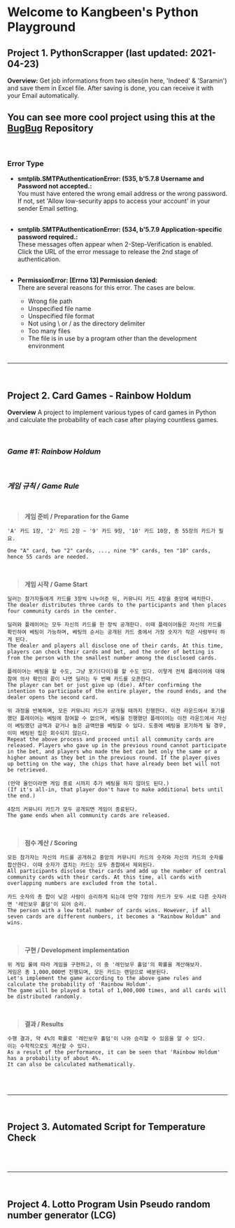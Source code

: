 # Welcome to Kangbeen's Python Playground

## Project 1. PythonScrapper (last updated: 2021-04-23)
**Overview:**
Get job informations from two sites(in here, 'Indeed' & 'Saramin') and save them in Excel file. After saving is done, you can receive it with your Email automatically.

## You can see more cool project using this at the <a href = 'https://github.com/KevinTheRainmaker/BugBug'>BugBug</a> Repository 
</br>

### **Error Type**</br>

- **smtplib.SMTPAuthenticationError: (535, b'5.7.8 Username and Password not accepted.:**</br>
You must have entered the wrong email address or the wrong password. </br>
If not, set 'Allow low-security apps to access your account' in your sender Email setting.
</br></br>

- **smtplib.SMTPAuthenticationError: (534, b'5.7.9 Application-specific password required.:**</br>
These messages often appear when 2-Step-Verification is enabled.</br>
Click the URL of the error message to release the 2nd stage of authentication.
</br></br>

- **PermissionError: [Errno 13] Permission denied:**</br>
There are several reasons for this error. The cases are below.
    - Wrong file path 
    - Unspecified file name 
    - Unspecified file format 
    - Not using \\ or / as the directory delimiter 
    - Too many files 
    - The file is in use by a program other than the development environment
</br></br>

---
</br>

## Project 2. Card Games - Rainbow Holdum
**Overview**
A project to implement various types of card games in Python and calculate the probability of each case after playing countless games.

<br/>

### ***Game #1: Rainbow Holdum***

<br/>

### ***게임 규칙 / Game Rule***

<br/>

>**게임 준비 / Preparation for the Game**

    'A' 카드 1장, '2' 카드 2장 ~ '9' 카드 9장, '10' 카드 10장, 총 55장의 카드가 필요.

    One "A" card, two "2" cards, ..., nine "9" cards, ten "10" cards, hence 55 cards are needed.

<br/>

>**게임 시작 / Game Start**
    
    딜러는 참가자들에게 카드를 3장씩 나누어준 뒤, 커뮤니티 카드 4장을 중앙에 배치한다.
    The dealer distributes three cards to the participants and then places four community cards in the center.

    딜러와 플레이어는 모두 자신의 카드를 한 장씩 공개한다. 이때 플레이어들은 자신의 카드를 확인하여 베팅이 가능하며, 베팅의 순서는 공개된 카드 중에서 가장 숫자가 작은 사람부터 하게 된다.
    The dealer and players all disclose one of their cards. At this time, players can check their cards and bet, and the order of betting is from the person with the smallest number among the disclosed cards.

    플레이어는 베팅을 할 수도, 그냥 포기(다이)를 할 수도 있다. 이렇게 전체 플레이어에 대해 참여 의사 확인이 끝이 나면 딜러는 두 번째 카드를 오픈한다.
    The player can bet or just give up (die). After confirming the intention to participate of the entire player, the round ends, and the dealer opens the second card.

    위 과정을 반복하며, 모든 커뮤니티 카드가 공개될 때까지 진행한다. 이전 라운드에서 포기를 했던 플레이어는 베팅에 참여할 수 없으며, 베팅을 진행했던 플레이어는 이전 라운드에서 자신이 베팅했던 금액과 같거나 높은 금액만을 베팅할 수 있다. 도중에 베팅을 포기하게 될 경우, 이미 베팅된 칩은 회수되지 않는다.
    Repeat the above process and proceed until all community cards are released. Players who gave up in the previous round cannot participate in the bet, and players who made the bet can bet only the same or a higher amount as they bet in the previous round. If the player gives up betting on the way, the chips that have already been bet will not be retrieved.

    (만약 올인이라면 게임 종료 시까지 추가 베팅을 하지 않아도 된다.)
    (If it's all-in, that player don't have to make additional bets until the end.)

    4장의 커뮤니티 카드가 모두 공개되면 게임이 종료된다.
    The game ends when all community cards are released.

<br/>

>**점수 계산 / Scoring**

    모든 참가자는 자신의 카드를 공개하고 중앙의 커뮤니티 카드의 숫자와 자신의 카드의 숫자를 합산한다. 이때 숫자가 겹치는 카드는 모두 총합에서 제외된다.
    All participants disclose their cards and add up the number of central community cards with their cards. At this time, all cards with overlapping numbers are excluded from the total.

    카드 숫자의 총 합이 낮은 사람이 승리하게 되는데 만약 7장의 카드가 모두 서로 다른 숫자라면 '레인보우 홀덤'이 되어 승리.
    The person with a low total number of cards wins. However, if all seven cards are different numbers, it becomes a "Rainbow Holdum" and wins.

<br/>

>**구현 / Development implementation**

    위 게임 룰에 따라 게임을 구현하고, 이 중 '레인보우 홀덤'의 확률을 계산해보자.
    게임은 총 1,000,000번 진행되며, 모든 카드는 랜덤으로 배분된다.
    Let's implement the game according to the above game rules and calculate the probability of 'Rainbow Holdum'.
    The game will be played a total of 1,000,000 times, and all cards will be distributed randomly.

<br/>

>**결과 / Results**

    수행 결과, 약 4%의 확률로 '레인보우 홀덤'이 나와 승리할 수 있음을 알 수 있다.
    이는 수학적으로도 계산할 수 있다.
    As a result of the performance, it can be seen that 'Rainbow Holdum' has a probability of about 4%.
    It can also be calculated mathematically.

</br></br>

---
</br>

## Project 3. Automated Script for Temperature Check
</br></br>

---
</br>

## Project 4. Lotto Program Usin Pseudo random number generator (LCG)
</br></br>
